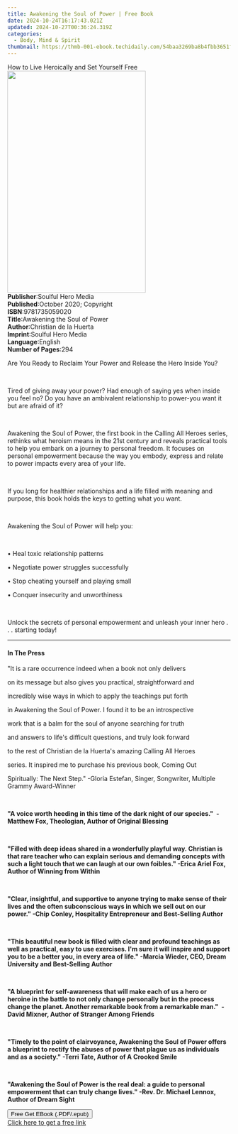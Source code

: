 ```yaml
---
title: Awakening the Soul of Power | Free Book
date: 2024-10-24T16:17:43.021Z
updated: 2024-10-27T00:36:24.319Z
categories:
  - Body, Mind & Spirit
thumbnail: https://thmb-001-ebook.techidaily.com/54baa3269ba8b4fbb3651fba2f313b9fad873bc1db8b240d7538b8661f35e43a.jpg
---
```

<main id="book-container">
  <div class="flex flex-col">
    <div class="book-brief flex-1 py-6 px-4 sm:p-6 md:py-10 md:px-8">
      <!-- brief-->
      <div class="book-brief-main">
        How to Live Heroically and Set Yourself Free
      </div>
    </div>
    <div
      class="book-meta-info flex-1 grid gap-4 col-start-1 col-end-3 row-start-1 sm:mb-6 sm:grid-cols-4 lg:gap-6 lg:col-start-2 lg:row-end-6 lg:row-span-6 lg:mb-0"
    >
      <div
        class="book-meta-info-left place-content-center mt-4 p-4 text-sm leading-6 col-start-2 col-span-2 dark:text-slate-400"
      >
        <img
          class="w-full h-500 object-cover rounded-lg sm:h-255 sm:col-span-2 lg:col-span-full"
          src="https://img-001-ebook.techidaily.com/dad501a98af9f3887104951c887649854dd85e73702f842645603b6b45232372.jpg"
          alt=""
          width="312"
          height="500"
        />
      </div>
      <div
        class="book-meta-info-right mt-2 col-start-1 row-start-2 col-span-3 self-center"
      >
        <!-- meta data  -->
        <div class="flex flex-col px-4 md:px-8">
          <div class="flex-1">
            <strong>Publisher</strong>:<span class="px-2"
              >Soulful Hero Media</span
            >
          </div>
          <div class="flex-1">
            <strong>Published</strong>:<span class="px-2"
              >October 2020; Copyright</span
            >
          </div>
          <div class="flex-1">
            <strong>ISBN</strong>:<span class="px-2">9781735059020</span>
          </div>
          <div class="flex-1">
            <strong>Title</strong>:<span class="px-2"
              >Awakening the Soul of Power</span
            >
          </div>
          <div class="flex-1">
            <strong>Author</strong>:<span class="px-2"
              >Christian de la Huerta</span
            >
          </div>
          <div class="flex-1">
            <strong>Imprint</strong>:<span class="px-2"
              >Soulful Hero Media</span
            >
          </div>
          <div class="flex-1">
            <strong>Language</strong>:<span class="px-2">English</span>
          </div>
          <div class="flex-1">
            <strong>Number of Pages</strong>:<span class="px-2">294</span>
          </div>
        </div>
      </div>
    </div>
    <div class="book-description flex-1 py-6 px-4 sm:p-6 md:py-10 md:px-8">
      <div class="book-description-main">
        <div accordion-content="" id="description">
          <p>
            Are You Ready to Reclaim Your Power and Release the Hero Inside You?
          </p>
          <p><br /></p>
          <p>
            Tired of giving away your power? Had enough of saying yes when
            inside you feel no? Do you have an ambivalent relationship to
            power-you want it but are afraid of it?
          </p>
          <p><br /></p>
          <p>
            Awakening the Soul of Power, the first book in the Calling All
            Heroes series, rethinks what heroism means in the 21st century and
            reveals practical tools to help you embark on a journey to personal
            freedom. It focuses on personal empowerment because the way you
            embody, express and relate to power impacts every area of your
            life.&nbsp;
          </p>
          <p><br /></p>
          <p>
            If you long for healthier relationships and a life filled with
            meaning and purpose, this book holds the keys to getting what you
            want.
          </p>
          <p><br /></p>
          <p>Awakening the Soul of Power will help you:</p>
          <p><br /></p>
          <p>• Heal toxic relationship patterns</p>
          <p>• Negotiate power struggles successfully</p>
          <p>• Stop cheating yourself and playing small</p>
          <p>• Conquer insecurity and unworthiness</p>
          <p><br /></p>
          <p>
            Unlock the secrets of&nbsp;personal empowerment and unleash your
            inner hero . . . starting today!
          </p>
        </div>
        <div class="accordion-fader"></div>
      </div>
    </div>
    <div class="book-excerpts flex-1 py-6 px-4 sm:p-6 md:py-10 md:px-8">
      <!-- excerpts-->
      <div class="book-excerpts-main">
        <hr />
        <h4 class="placeholder placeholder-heading">
          <span>In The Press</span>
        </h4>
        <p></p>
        <p>"It is a rare occurrence indeed when a book not only delivers</p>
        <p>on its message but also gives you practical, straightforward and</p>
        <p>incredibly wise ways in which to apply the teachings put forth</p>
        <p>in Awakening the Soul of Power. I found it to be an introspective</p>
        <p>work that is a balm for the soul of anyone searching for truth</p>
        <p>and answers to life's difficult questions, and truly look forward</p>
        <p>
          to the rest of Christian de la Huerta's amazing Calling All Heroes
        </p>
        <p>series. It inspired me to purchase his previous book, Coming Out</p>
        <p>
          Spiritually: The Next Step." -Gloria Estefan, Singer, Songwriter,
          Multiple Grammy Award-Winner
        </p>
        <p><br /></p>
        <p>
          <strong
            >"A voice worth heeding in this time of the dark night of our
            species."&nbsp;&nbsp;-Matthew Fox, Theologian, Author of Original
            Blessing</strong
          >
        </p>
        <p><br /></p>
        <p>
          <strong
            >"Filled with deep ideas shared in a wonderfully playful
            way.&nbsp;Christian is that rare teacher who can explain serious and
            demanding concepts with such a light touch that we can laugh at our
            own foibles." -Erica Ariel Fox, Author of Winning from
            Within</strong
          >
        </p>
        <p><br /></p>
        <p>
          <strong
            >"Clear, insightful, and supportive to anyone trying to make sense
            of their lives and the often subconscious ways in which we sell out
            on our power." -Chip Conley, Hospitality Entrepreneur and
            Best-Selling Author</strong
          >
        </p>
        <p><br /></p>
        <p>
          <strong
            >"This beautiful new book is filled with clear and profound
            teachings as well as practical, easy to use exercises. I'm sure it
            will inspire and support you to be a better you, in every area of
            life."&nbsp;-Marcia Wieder, CEO, Dream University&nbsp;and
            Best-Selling Author</strong
          >
        </p>
        <p><br /></p>
        <p>
          <strong
            >"A blueprint for self-awareness that will make each of us a hero or
            heroine in the battle to not only change personally but in the
            process change the planet. Another remarkable book from a remarkable
            man."&nbsp;&nbsp;-David Mixner, Author of Stranger Among
            Friends</strong
          >
        </p>
        <p><br /></p>
        <p>
          <strong
            >"Timely to the point of clairvoyance, Awakening the Soul of Power
            offers a blueprint to rectify the abuses of power that plague us as
            individuals and as a society." -Terri Tate, Author of A Crooked
            Smile</strong
          >
        </p>
        <p><br /></p>
        <p>
          <strong
            >"Awakening the Soul of Power is the real deal: a guide to personal
            empowerment that can truly change lives." -Rev. Dr. Michael Lennox,
            Author of Dream Sight&nbsp;</strong
          >
        </p>
        <p></p>
      </div>
    </div>
    <div
      class="book-about-author flex-1 py-6 px-4 sm:p-6 md:py-10 md:px-8"
    ></div>
    <div class="book-free-get flex-1 py-6 px-4 sm:p-6 md:py-10 md:px-8">
      <button
        id="btn-free-get"
        class="bg-blue-500 hover:bg-blue-700 text-white font-bold py-2 px-4 rounded"
      >
        Free Get EBook (.PDF/.epub)
      </button>
      <div id="countdown-display" class="px-2 text-lg mt-2"></div>
      <a
        id="free-link"
        class="hidden bg-blue-500 hover:bg-blue-700 text-white font-bold py-2 px-4 rounded"
        href="https://www.ebooks.com/en-us/book/210107076/awakening-the-soul-of-power/christian-de-la-huerta/"
        target="_blank"
        >Click here to get a free link</a
      >
    </div>
    <script>
      let countdownTime = 0;
      let countdownInterval = null;
      document
        .getElementById('btn-free-get')
        .addEventListener('click', startCountdown);
      function startCountdown() {
        countdownTime = new Date().getTime() + 60000 * 3;
        countdownInterval = setInterval(updateCountdown, 1000);
        document.getElementById('btn-free-get').disabled = true;
        document
          .getElementById('btn-free-get')
          .classList.add('bg-gray-500', 'cursor-not-allowed');
      }
      function updateCountdown() {
        let currentTime = new Date().getTime();
        let timeLeft = countdownTime - currentTime;
        let secondsLeft = Math.floor(timeLeft / 1000);
        document.getElementById('countdown-display').innerHTML =
          `Remaining time: ${secondsLeft} seconds.`;
        if (secondsLeft <= 0) {
          clearInterval(countdownInterval);
          document.getElementById('btn-free-get').classList.add('hidden');
          document.getElementById('free-link').classList.remove('hidden');
          document.getElementById('countdown-display').innerHTML = '';
        }
      }
    </script>
  </div>
</main>

<ins class="adsbygoogle"
      style="display:block"
      data-ad-client="ca-pub-7571918770474297"
      data-ad-slot="8358498916"
      data-ad-format="auto"
      data-full-width-responsive="true"></ins>
    